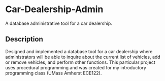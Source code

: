 # Car-Dealership-Admin
A database administrative tool for a car dealership.

## Description
Designed and implemented a database tool for a car dealership where administrators will be able to inquire about the current list of vehicles, add or remove
vehicles, and perform other functions. This particular project uses procedural programming and was created for my introductory programming class (UMass Amherst ECE122).
